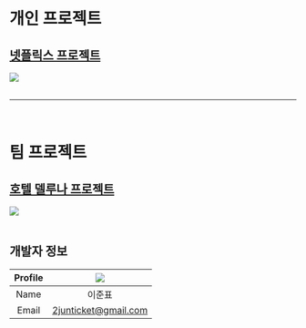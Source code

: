 # 개인 프로젝트
<h2> <a target="_blank" href="https://github.com/lee-junpyo/react_project/tree/main/netflix-ljp">넷플릭스  프로젝트</a></h2>
<img src="https://user-images.githubusercontent.com/111855438/229090445-850c713b-653c-4b64-813c-6440e69199b0.png" />
<br />
<br />
<hr />
<br />

# 팀 프로젝트
 <h2><a target="_blank" href="https://github.com/Hotel-Deluna/deluna-front">호텔 델루나 프로젝트</a></h2>
<img src="https://user-images.githubusercontent.com/48265181/197473633-ea3e7ebf-8382-4ce7-a911-bcea7f797e01.png" />

<br />
<br />

## 개발자 정보
|Profile|<img src="https://user-images.githubusercontent.com/48265181/197502155-a56f3d2b-6301-41cf-aa65-59e54e253fa9.png" />|
|:---:|:---:|
|Name|이준표|
|Email|2junticket@gmail.com|